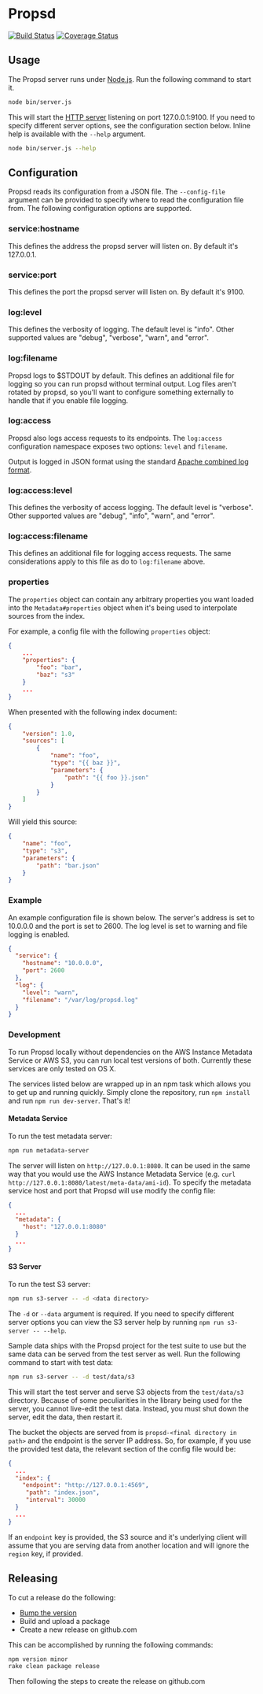 # Propsd
[![Build Status][travis-image]][travis-url] [![Coverage Status][coveralls-image]][coveralls-url]
## Usage

The Propsd server runs under [Node.js][]. Run the following command to start it.

~~~bash
node bin/server.js
~~~

This will start the [HTTP server][http-api] listening on port 127.0.0.1:9100. If
you need to specify different server options, see the configuration section
below. Inline help is available with the `--help` argument.

~~~bash
node bin/server.js --help
~~~

## Configuration

Propsd reads its configuration from a JSON file. The `--config-file` argument
can be provided to specify where to read the configuration file from. The
following configuration options are supported.

### service:hostname

This defines the address the propsd server will listen on. By default it's
127.0.0.1.

### service:port

This defines the port the propsd server will listen on. By default it's 9100.

### log:level

This defines the verbosity of logging. The default level is "info". Other
supported values are "debug", "verbose", "warn", and "error".

### log:filename

Propsd logs to $STDOUT by default. This defines an additional file for logging
so you can run propsd without terminal output. Log files aren't rotated by
propsd, so you'll want to configure something externally to handle that if
you enable file logging.

### log:access

Propsd also logs access requests to its endpoints. The `log:access` configuration namespace exposes two options: `level` and `filename`.

Output is logged in JSON format using the standard [Apache combined log format](https://httpd.apache.org/docs/2.4/logs.html#combined).

### log:access:level
This defines the verbosity of access logging. The default level is "verbose". Other supported values are "debug", "info", "warn", and "error".

### log:access:filename
This defines an additional file for logging access requests. The same considerations apply to this file as do to `log:filename` above.

### properties

The `properties` object can contain any arbitrary properties you want loaded into the `Metadata#properties` object when it's being used to interpolate sources from the index.

For example, a config file with the following `properties` object:

~~~json
{
	...
	"properties": {
		"foo": "bar",
		"baz": "s3"
	}
	...
}
~~~

When presented with the following index document:

~~~json
{
	"version": 1.0,
	"sources": [
		{
			"name": "foo",
			"type": "{{ baz }}",
			"parameters": {
				"path": "{{ foo }}.json"
			}
		}
	]
}
~~~

Will yield this source:

~~~json
{
	"name": "foo",
	"type": "s3",
	"parameters": {
		"path": "bar.json"
	}
}
~~~


### Example

An example configuration file is shown below. The server's address is set to
10.0.0.0 and the port is set to 2600. The log level is set to warning and
file logging is enabled.

~~~json
{
  "service": {
    "hostname": "10.0.0.0",
    "port": 2600
  },
  "log": {
    "level": "warn",
    "filename": "/var/log/propsd.log"
  }
}
~~~

### Development

To run Propsd locally without dependencies on the AWS Instance Metadata Service or AWS S3, you can run local test versions of both. Currently these services are only tested on OS X.

The services listed below are wrapped up in an npm task which allows you to get up and running quickly. Simply clone the repository, run `npm install` and run `npm run dev-server`. That's it!

#### Metadata Service

To run the test metadata server:
~~~bash
npm run metadata-server
~~~

The server will listen on `http://127.0.0.1:8080`. It can be used in the same way that you would use the AWS Instance Metadata Service (e.g. `curl http://127.0.0.1:8080/latest/meta-data/ami-id`). To specify the metadata service host and port that Propsd will use modify the config file:
~~~json
{
  ...
  "metadata": {
    "host": "127.0.0.1:8080"
  }
  ...
}
~~~

#### S3 Server
To run the test S3 server:
~~~bash
npm run s3-server -- -d <data directory>
~~~
The `-d` or `--data` argument is required. If you need to specify different server options you can view the S3 server help by running `npm run s3-server -- --help`.

Sample data ships with the Propsd project for the test suite to use but the same data can be served from the test server as well. Run the following command to start with test data:
~~~bash
npm run s3-server -- -d test/data/s3
~~~
This will start the test server and serve S3 objects from the `test/data/s3` directory. Because of some peculiarities in the library being used for the server, you cannot live-edit the test data. Instead, you must shut down the server, edit the data, then restart it.

The bucket the objects are served from is `propsd-<final directory in path>` and the endpoint is the server IP address. So, for example, if you use the provided test data, the relevant section of the config file would be:
~~~json
{
  ...
  "index": {
    "endpoint": "http://127.0.0.1:4569",
     "path": "index.json",
     "interval": 30000
  }
  ...
}
~~~

If an `endpoint` key is provided, the S3 source and it's underlying client will assume that you are serving data from another location and will ignore the `region` key, if provided.

## Releasing
To cut a release do the following:
* [Bump the version][npm-version]
* Build and upload a package
* Create a new release on github.com

This can be accomplished by running the following commands:
~~~bash
npm version minor
rake clean package release
~~~
Then following the steps to create the release on github.com


[Node.js]: https://nodejs.org/en/
[http-api]: docs/http-api.md
[travis-image]: https://travis-ci.org/rapid7/propsd.svg?branch=master
[travis-url]: https://travis-ci.org/rapid7/propsd
[coveralls-image]: https://coveralls.io/repos/rapid7/propsd/badge.svg?branch=master&service=github
[coveralls-url]: https://coveralls.io/github/rapid7/propsd?branch=master
[npm-version]: https://docs.npmjs.com/cli/version
